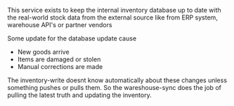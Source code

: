 This service exists to keep the internal inventory database up to date with the real-world stock data from the external source like from ERP system, warehouse API's or partner vendors

Some update for the database update cause 
 - New goods arrive
 - Items are damaged or stolen 
 - Manual corrections are made

The inventory-write doesnt know automatically about these changes unless something pushes or pulls them. So the wareshouse-sync does the job of pulling the latest truth and updating the inventory.
